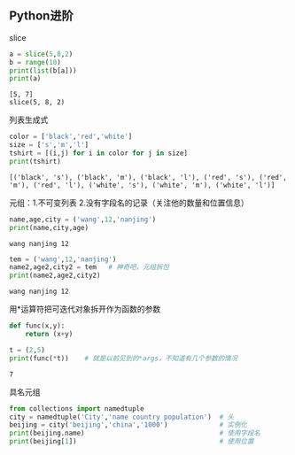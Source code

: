 ## Python进阶

slice

```Python
a = slice(5,8,2)
b = range(10)
print(list(b[a]))
print(a)
```

```
[5, 7]
slice(5, 8, 2)
```

列表生成式

```Python
color = ['black','red','white']
size = ['s','m','l']
tshirt = [(i,j) for i in color for j in size]
print(tshirt)
```

```
[('black', 's'), ('black', 'm'), ('black', 'l'), ('red', 's'), ('red', 'm'), ('red', 'l'), ('white', 's'), ('white', 'm'), ('white', 'l')]
```

元组：1.不可变列表  2.没有字段名的记录（关注他的数量和位置信息）

```python 
name,age,city = ('wang',12,'nanjing')
print(name,city,age)
```

```
wang nanjing 12
```

```Python
tem = ('wang',12,'nanjing')
name2,age2,city2 = tem   # 神奇吧，元组拆包
print(name2,age2,city2)
```

```
wang nanjing 12
```

用*运算符把可迭代对象拆开作为函数的参数

```Python
def func(x,y):
    return (x+y)

t = (2,5)
print(func(*t))    # 就是以前见到的*args，不知道有几个参数的情况
```

```
7
```

具名元组

```python 
from collections import namedtuple
city = namedtuple('City','name country population')  # 头
beijing = city('beijing','china','1000')             # 实例化 
print(beijing.name)                                  # 使用字段名
print(beijing[1])                                    # 使用位置

```

